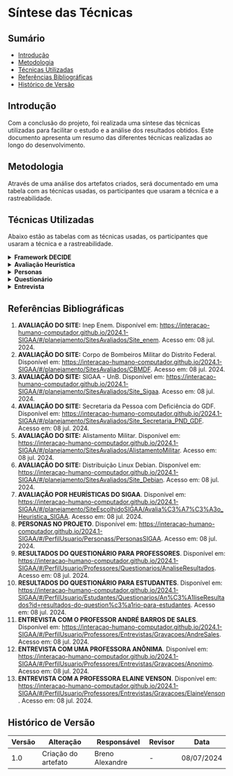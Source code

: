 # Síntese das Técnicas


## Sumário

- [Introdução](#Introdução)
- [Metodologia](#Metodologia)
- [Técnicas Utilizadas](#Técnicas-Utilizadas)
- [Referências Bibliográficas](#Referências-Bibliográficas)
- [Histórico de Versão](#Histórico-de-Versão)


## Introdução

Com a conclusão do projeto, foi realizada uma síntese das técnicas utilizadas para facilitar o estudo e a análise dos resultados obtidos. Este documento apresenta um resumo das diferentes técnicas realizadas ao longo do desenvolvimento.


## Metodologia

Através de uma análise dos artefatos criados, será documentado em uma tabela com as técnicas usadas, os participantes que usaram a técnica e a rastreabilidade.


## Técnicas Utilizadas

Abaixo estão as tabelas com as técnicas usadas, os participantes que usaram a técnica e a rastreabilidade.

<details>

<summary><b>Framework DECIDE</b></summary>
<br>
<center>

<b>Tabela 1:</b> Técnica utilizada no projeto: Framework DECIDE.

| Participantes | Rastreabilidade |
| - | - |
| Breno Alexandre | [Avaliação do site: Inep Enem](/planejamento/SitesAvaliados/Site_enem) |
| Bruno Araújo | [Avaliação do site: Corpo de Bombeiros Militar do Distrito Federal](/planejamento/SitesAvaliados/CBMDF) |
| Iago Passaglia | [Avaliação do site: SIGAA - UnB](/planejamento/SitesAvaliados/Site_Sigaa) |
| Larissa Stéfane | [Avaliação do site: Secretaria da Pessoa com Deficiência do GDF](/planejamento/SitesAvaliados/Site_Secretaria_PND_GDF) |
| Luana Medeiros | [Avaliação do site: Alistamento Militar](/planejamento/SitesAvaliados/AlistamentoMilitar) |
| Pedro Izarias | [Avaliação do site: Distribuição Linux Debian](/planejamento/SitesAvaliados/Site_Debian) |

<b>Autor:</b> <a href="https://github.com/brenoalexandre0/">Breno Alexandre</a>.

</center>

</details>


<details>

<summary><b>Avaliação Heurística</b></summary>
<br>
<center>

<b>Tabela 2:</b> Técnica utilizada no projeto: Avaliação Heurística.

| Participantes | Rastreabilidade |
| - | - |
| Larissa Stéfane | [Avaliação por Heurísticas do SIGAA](/planejamento/SiteEscolhidoSIGAA/Avaliação_Heuristica_SIGAA) |

<b>Autor:</b> <a href="https://github.com/brenoalexandre0/">Breno Alexandre</a>.

</center>

</details>


<details>

<summary><b>Personas</b></summary>
<br>
<center>

<b>Tabela 3:</b> Técnica utilizada no projeto: Personas.

| Participantes | Rastreabilidade |
| - | - |
| Bruno, Larissa e Pedro | [Personas no Projeto](/PerfilUsuario/Personass/PersonasSIGAA) |

<b>Autor:</b> <a href="https://github.com/brenoalexandre0/">Breno Alexandre</a>.

</center>

</details>


<details>

<summary><b>Questionário</b></summary>
<br>
<center>

<b>Tabela 4:</b> Técnica utilizada no projeto: Questionário.

| Participantes | Rastreabilidade |
| - | - |
| Larissa Stéfane | [Resultados do questionário para Professores](/PerfilUsuario/Professores/Questionarios/AnaliseResultados) |
| Breno, Bruno, Iago, Larissa, Luana e Pedro | [Resultados do questionário para estudantes](/PerfilUsuario/Estudantes/Questionarios/AnáliseResultados) |

<b>Autor:</b> <a href="https://github.com/brenoalexandre0/">Breno Alexandre</a>.

</center>

</details>


<details>

<summary><b>Entrevista</b></summary>
<br>
<center>

<b>Tabela 5:</b> Técnica utilizada no projeto: Entrevista.

| Participantes | Rastreabilidade |
| - | - |
| Larissa Stéfane | [Entrevista com o professor André Barros de Sales](/PerfilUsuario/Professores/Entrevistas/Gravacoes/AndreSales) |
| Larissa Stéfane | [Entrevista com uma professora anônima](/PerfilUsuario/Professores/Entrevistas/Gravacoes/Anonimo) |
| Larissa Stéfane | [Entrevista com a professora Elaine Venson](/PerfilUsuario/Professores/Entrevistas/Gravacoes/ElaineVenson) |

<b>Autor:</b> <a href="https://github.com/brenoalexandre0/">Breno Alexandre</a>.

</center>

</details>




## Referências Bibliográficas

1. <b>AVALIAÇÃO DO SITE:</b> Inep Enem. Disponível em: <https://interacao-humano-computador.github.io/2024.1-SIGAA/#/planejamento/SitesAvaliados/Site_enem>. Acesso em: 08 jul. 2024.
2. <b>AVALIAÇÃO DO SITE:</b> Corpo de Bombeiros Militar do Distrito Federal. Disponível em: <https://interacao-humano-computador.github.io/2024.1-SIGAA/#/planejamento/SitesAvaliados/CBMDF>. Acesso em: 08 jul. 2024.
3. <b>AVALIAÇÃO DO SITE:</b> SIGAA - UnB. Disponível em: <https://interacao-humano-computador.github.io/2024.1-SIGAA/#/planejamento/SitesAvaliados/Site_Sigaa>. Acesso em: 08 jul. 2024.
4. <b>AVALIAÇÃO DO SITE:</b> Secretaria da Pessoa com Deficiência do GDF. Disponível em: <https://interacao-humano-computador.github.io/2024.1-SIGAA/#/planejamento/SitesAvaliados/Site_Secretaria_PND_GDF>. Acesso em: 08 jul. 2024.
5. <b>AVALIAÇÃO DO SITE:</b> Alistamento Militar. Disponível em: <https://interacao-humano-computador.github.io/2024.1-SIGAA/#/planejamento/SitesAvaliados/AlistamentoMilitar>. Acesso em: 08 jul. 2024.
6. <b>AVALIAÇÃO DO SITE:</b> Distribuição Linux Debian. Disponível em: <https://interacao-humano-computador.github.io/2024.1-SIGAA/#/planejamento/SitesAvaliados/Site_Debian>. Acesso em: 08 jul. 2024.
7. <b>AVALIAÇÃO POR HEURÍSTICAS DO SIGAA</b>. Disponível em: <https://interacao-humano-computador.github.io/2024.1-SIGAA/#/planejamento/SiteEscolhidoSIGAA/Avalia%C3%A7%C3%A3o_Heuristica_SIGAA>. Acesso em: 08 jul. 2024.
8. <b>PERSONAS NO PROJETO</b>. Disponível em: <https://interacao-humano-computador.github.io/2024.1-SIGAA/#/PerfilUsuario/Personass/PersonasSIGAA>. Acesso em: 08 jul. 2024.
9. <b>RESULTADOS DO QUESTIONÁRIO PARA PROFESSORES</b>. Disponível em: <https://interacao-humano-computador.github.io/2024.1-SIGAA/#/PerfilUsuario/Professores/Questionarios/AnaliseResultados>. Acesso em: 08 jul. 2024.
10. <b>RESULTADOS DO QUESTIONÁRIO PARA ESTUDANTES</b>. Disponível em: <https://interacao-humano-computador.github.io/2024.1-SIGAA/#/PerfilUsuario/Estudantes/Questionarios/An%C3%A1liseResultados?id=resultados-do-question%c3%a1rio-para-estudantes>. Acesso em: 08 jul. 2024.
11. <b>ENTREVISTA COM O PROFESSOR ANDRÉ BARROS DE SALES</b>. Disponível em: <https://interacao-humano-computador.github.io/2024.1-SIGAA/#/PerfilUsuario/Professores/Entrevistas/Gravacoes/AndreSales>. Acesso em: 08 jul. 2024.
12. <b>ENTREVISTA COM UMA PROFESSORA ANÔNIMA</b>. Disponível em: <https://interacao-humano-computador.github.io/2024.1-SIGAA/#/PerfilUsuario/Professores/Entrevistas/Gravacoes/Anonimo>. Acesso em: 08 jul. 2024.
13. <b>ENTREVISTA COM A PROFESSORA ELAINE VENSON</b>. Disponível em: <https://interacao-humano-computador.github.io/2024.1-SIGAA/#/PerfilUsuario/Professores/Entrevistas/Gravacoes/ElaineVenson>. Acesso em: 08 jul. 2024.


## Histórico de Versão

| Versão | Alteração | Responsável | Revisor | Data |
| ------ | --------- | ----------- | ------- | ---- |
| 1.0 | Criação do artefato | Breno Alexandre | - | 08/07/2024 |
